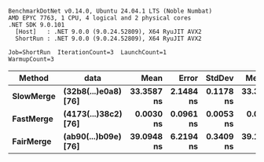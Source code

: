 ```

BenchmarkDotNet v0.14.0, Ubuntu 24.04.1 LTS (Noble Numbat)
AMD EPYC 7763, 1 CPU, 4 logical and 2 physical cores
.NET SDK 9.0.101
  [Host]   : .NET 9.0.0 (9.0.24.52809), X64 RyuJIT AVX2
  ShortRun : .NET 9.0.0 (9.0.24.52809), X64 RyuJIT AVX2

Job=ShortRun  IterationCount=3  LaunchCount=1  
WarmupCount=3  

```
| Method    | data                 | Mean       | Error     | StdDev    | Median     | Min        | Max        | Gen0   | Allocated |
|---------- |--------------------- |-----------:|----------:|----------:|-----------:|-----------:|-----------:|-------:|----------:|
| **SlowMerge** | **(32b8(...)e0a8) [76]** | **33.3587 ns** | **2.1484 ns** | **0.1178 ns** | **33.3349 ns** | **33.2547 ns** | **33.4866 ns** | **0.0048** |      **80 B** |
| **FastMerge** | **(4173(...)38c2) [76]** |  **0.0030 ns** | **0.0961 ns** | **0.0053 ns** |  **0.0000 ns** |  **0.0000 ns** |  **0.0091 ns** |      **-** |         **-** |
| **FairMerge** | **(ab90(...)b09e) [76]** | **39.0948 ns** | **6.2194 ns** | **0.3409 ns** | **39.1180 ns** | **38.7429 ns** | **39.4236 ns** | **0.0086** |     **144 B** |
